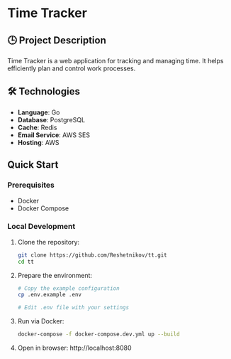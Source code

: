 # Time Tracker

## 🕒 Project Description

Time Tracker is a web application for tracking and managing time. It helps efficiently plan and control work processes.

## 🛠 Technologies

- **Language**: Go
- **Database**: PostgreSQL
- **Cache**: Redis
- **Email Service**: AWS SES
- **Hosting**: AWS

## Quick Start

### Prerequisites

- Docker
- Docker Compose

### Local Development

1. Clone the repository:

   ```bash
   git clone https://github.com/Reshetnikov/tt.git
   cd tt
   ```

2. Prepare the environment:

   ```bash
   # Copy the example configuration
   cp .env.example .env

   # Edit .env file with your settings
   ```

3. Run via Docker:

   ```bash
   docker-compose -f docker-compose.dev.yml up --build
   ```

4. Open in browser:
   http://localhost:8080
